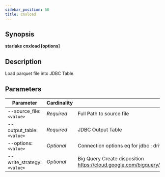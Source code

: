 ```yaml
---
sidebar_position: 50
title: cnxload
---
```



## Synopsis

**starlake cnxload [options]**

## Description

Load parquet file into JDBC Table.


## Parameters

Parameter|Cardinality|Description
---|---|---
--source_file:`<value>`|*Required*|Full Path to source file
--output_table:`<value>`|*Required*|JDBC Output Table
--options:`<value>`|*Optional*|Connection options eq for jdbc : driver, user, password, url, partitions, batchSize
--write_strategy:`<value>`|*Optional*|Big Query Create disposition https://cloud.google.com/bigquery/docs/reference/auditlogs/rest/Shared.Types/CreateDisposition

